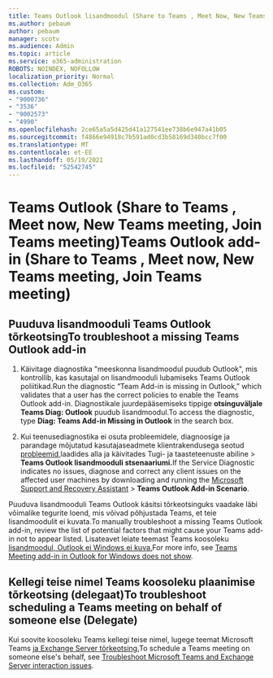 ```yaml
---
title: Teams Outlook lisandmoodul (Share to Teams , Meet Now, New Teams meeting, Join Teams meeting)
ms.author: pebaum
author: pebaum
manager: scotv
ms.audience: Admin
ms.topic: article
ms.service: o365-administration
ROBOTS: NOINDEX, NOFOLLOW
localization_priority: Normal
ms.collection: Adm_O365
ms.custom:
- "9000736"
- "3536"
- "9002573"
- "4990"
ms.openlocfilehash: 2ce65a5a5d425d41a127541ee738b6e947a41b05
ms.sourcegitcommit: f4866e94918c7b591ad0cd3b58169d340bcc7f00
ms.translationtype: MT
ms.contentlocale: et-EE
ms.lasthandoff: 05/19/2021
ms.locfileid: "52542745"
---
```

# <a name="teams-outlook-add-in-share-to-teams--meet-now-new-teams-meeting-join-teams-meeting"></a><span data-ttu-id="e714a-102">Teams Outlook (Share to Teams , Meet now, New Teams meeting, Join Teams meeting)</span><span class="sxs-lookup"><span data-stu-id="e714a-102">Teams Outlook add-in (Share to Teams , Meet now, New Teams meeting, Join Teams meeting)</span></span>

## <a name="to-troubleshoot-a-missing-teams-outlook-add-in"></a><span data-ttu-id="e714a-103">Puuduva lisandmooduli Teams Outlook tõrkeotsing</span><span class="sxs-lookup"><span data-stu-id="e714a-103">To troubleshoot a missing Teams Outlook add-in</span></span>

1. <span data-ttu-id="e714a-104">Käivitage diagnostika "meeskonna lisandmoodul puudub Outlook", mis kontrollib, kas kasutajal on lisandmooduli lubamiseks Teams Outlook poliitikad.</span><span class="sxs-lookup"><span data-stu-id="e714a-104">Run the diagnostic “Team Add-in is missing in Outlook,” which validates that a user has the correct policies to enable the Teams Outlook add-in.</span></span> <span data-ttu-id="e714a-105">Diagnostikale juurdepääsemiseks tippige **otsinguväljale Teams Diag: Outlook** puudub lisandmoodul.</span><span class="sxs-lookup"><span data-stu-id="e714a-105">To access the diagnostic, type **Diag: Teams Add-in Missing in Outlook** in the search box.</span></span>

1. <span data-ttu-id="e714a-106">Kui teenusediagnostika ei osuta probleemidele, diagnoosige ja parandage mõjutatud kasutajaseadmete klientrakendusega seotud [probleemid,](https://aka.ms/SaRA-TeamsAddInScenario)laadides alla ja käivitades Tugi- ja taasteteenuste abiline  >  **Teams Outlook lisandmooduli stsenaariumi.**</span><span class="sxs-lookup"><span data-stu-id="e714a-106">If the Service Diagnostic indicates no issues, diagnose and correct any client issues on the affected user machines  by downloading and running the [Microsoft Support and Recovery Assistant](https://aka.ms/SaRA-TeamsAddInScenario) > **Teams Outlook Add-in Scenario**.</span></span>

<span data-ttu-id="e714a-107">Puuduva lisandmooduli Teams Outlook käsitsi tõrkeotsinguks vaadake läbi võimalike tegurite loend, mis võivad põhjustada Teams, et teie lisandmoodulit ei kuvata.</span><span class="sxs-lookup"><span data-stu-id="e714a-107">To manually troubleshoot a missing Teams Outlook add-in, review the list of potential factors that might cause your Teams add-in not to appear listed.</span></span> <span data-ttu-id="e714a-108">Lisateavet leiate teemast Teams koosoleku [lisandmoodul, Outlook ei Windows ei kuva.](/microsoftteams/teams-add-in-for-outlook#teams-meeting-add-in-in-outlook-for-windows-does-not-show)</span><span class="sxs-lookup"><span data-stu-id="e714a-108">For more info, see [Teams Meeting add-in in Outlook for Windows does not show](/microsoftteams/teams-add-in-for-outlook#teams-meeting-add-in-in-outlook-for-windows-does-not-show).</span></span>

## <a name="to-troubleshoot-scheduling-a-teams-meeting-on-behalf-of-someone-else-delegate"></a><span data-ttu-id="e714a-109">Kellegi teise nimel Teams koosoleku plaanimise tõrkeotsing (delegaat)</span><span class="sxs-lookup"><span data-stu-id="e714a-109">To troubleshoot scheduling a Teams meeting on behalf of someone else (Delegate)</span></span>

<span data-ttu-id="e714a-110">Kui soovite koosoleku Teams kellegi teise nimel, lugege teemat Microsoft Teams [ja Exchange Server tõrkeotsing.](/microsoftteams/troubleshoot/known-issues/teams-exchange-interaction-issue)</span><span class="sxs-lookup"><span data-stu-id="e714a-110">To schedule a Teams meeting on someone else's behalf, see [Troubleshoot Microsoft Teams and Exchange Server interaction issues](/microsoftteams/troubleshoot/known-issues/teams-exchange-interaction-issue).</span></span>
